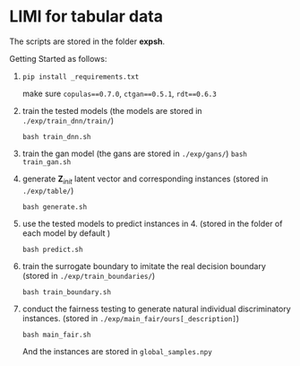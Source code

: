# LIMI for tabular data
The scripts are stored in the folder **expsh**. 

Getting Started as follows:

1. `pip install _requirements.txt`

    make sure `copulas==0.7.0`, `ctgan==0.5.1`, `rdt==0.6.3`

2. train the tested models (the models are stored in `./exp/train_dnn/train/`)

    `bash train_dnn.sh`

3. train the gan model (the gans are stored in `./exp/gans/`)
    `bash train_gan.sh`

4. generate $\mathbf{Z}_{init}$ latent vector and corresponding instances (stored in `./exp/table/`)

    `bash generate.sh`

5. use the tested models to predict instances in 4. (stored in the folder of each model by default )

   `bash predict.sh`

6. train the surrogate boundary to imitate the real decision boundary (stored in `./exp/train_boundaries/`)

   `bash train_boundary.sh`

7. conduct the fairness testing to generate natural individual discriminatory instances. (stored in `./exp/main_fair/ours[_description]`)

   `bash main_fair.sh`

   And the instances are stored in  `global_samples.npy`